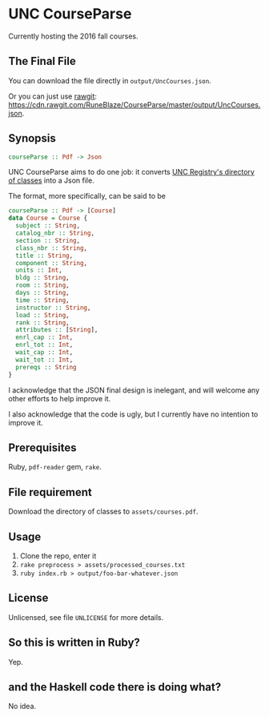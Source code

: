 UNC CourseParse
===================

Currently hosting the 2016 fall courses.

## The Final File

You can download the file directly in ```output/UncCourses.json```.

Or you can just use [rawgit](http://rawgit.com/): https://cdn.rawgit.com/RuneBlaze/CourseParse/master/output/UncCourses.json.

## Synopsis

```haskell
courseParse :: Pdf -> Json
```

UNC CourseParse aims to do one job: it converts [UNC Registry's directory of classes](registrar.unc.edu/courses/schedule-of-classes/directory-of-classes-2/)
into a Json file.

The format, more specifically, can be said to be

```haskell
courseParse :: Pdf -> [Course]
data Course = Course {
  subject :: String,
  catalog_nbr :: String,
  section :: String,
  class_nbr :: String,
  title :: String,
  component :: String,
  units :: Int,
  bldg :: String,
  room :: String,
  days :: String,
  time :: String,
  instructor :: String,
  load :: String,
  rank :: String,
  attributes :: [String],
  enrl_cap :: Int,
  enrl_tot :: Int,
  wait_cap :: Int,
  wait_tot :: Int,
  prereqs :: String
}
```

I acknowledge that the JSON final design is inelegant, and will welcome any other efforts to help improve it.

I also acknowledge that the code is ugly, but I currently have no intention to improve it.

## Prerequisites

Ruby, ```pdf-reader``` gem, ```rake```.

## File requirement

Download the directory of classes to ```assets/courses.pdf```.

## Usage

 1. Clone the repo, enter it
 2. ```rake preprocess > assets/processed_courses.txt```
 3. ```ruby index.rb > output/foo-bar-whatever.json```

## License

Unlicensed, see file ```UNLICENSE``` for more details.

## So this is written in Ruby?

Yep.

## and the Haskell code there is doing what?

No idea.
